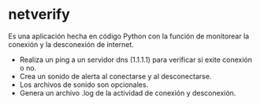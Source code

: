 # netverify

Es una aplicación hecha en código Python con la función de monitorear la conexión y la desconexión de internet.

- Realiza un ping a un servidor dns (1.1.1.1) para verificar si exite conexión o no.
- Crea un sonido de alerta al conectarse y al desconectarse.
- Los archivos de sonido son opcionales.
- Genera un archivo .log de la actividad de conexión y desconexión.
